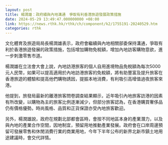 ```yaml
---
layout: post
title: 楊潤雄：政府續與內地溝通　爭取有利香港旅遊發展政策措施
date: 2024-05-29 13:49:47.000000000 +08:00
link: https://news.rthk.hk/rthk/ch/component/k2/1755191-20240529.htm
categories: rthk
---
```


文化體育及旅遊局局長楊潤雄表示，政府會繼續與內地相關部委保持溝通，爭取有利於香港旅遊發展的政策措施，包括增加購物免稅額，增加內地訪客購物意欲，進一步刺激零售市道。

楊潤雄在立法會大會上說，內地訪港旅客的個人自用進境物品免稅額為每次5000元人民幣，如果可以提高適用於內地訪港旅客的免稅額，將有助豐富及提升旅客在香港旅遊的體驗和提高他們購物誘因，提振本地消費，有利吸引高增值過夜旅客來港。

他提到，旅發局最新的離港旅客問卷調查結果顯示，近年吸引內地旅客訪港的因素有所改變，以購物為主的旅客比例逐漸減少，但部分旅客認為，在香港購買奢侈品仍有價格優勢。時尚風格、品質和正貨保證亦受內地旅客歡迎。

另外，楊潤雄說，政府在規劃北部都會區時，會按不同地區本身的產業潛力，以及與內地的產業合作空間，因地制宜，預留用地推動產業發展。政府會在口岸周邊預留可發展零售和休閒消費行業的商業用地，今年下半年公布的新界北新市鎮土地用途建議時，會交代詳情。
